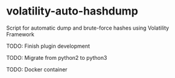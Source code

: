 # volatility-auto-hashdump
Script for automatic dump and brute-force hashes using Volatility Framework

TODO: Finish plugin development

TODO: Migrate from python2 to python3

TODO: Docker container
